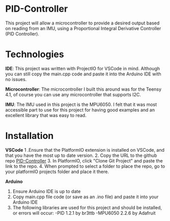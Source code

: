 # PID-Controller
This project will allow a microcontroller to provide a desired output based on reading from an IMU, using a Proportional Integral Derivative Controller (PID Controller).

# Technologies
**IDE**: This project was written with ProjectIO for VSCode in mind. Although you can still copy the main.cpp code and paste it into the Arduino IDE with no issues.

**Microcontroller**: The microcontroller I built this around was for the Teensy 4.1, of course you can use any microcontroller that supports I2C. 

**IMU**: The IMU used in this project is the MPU6050. I felt that it was most accessible part to use for this project for having good examples and an excellent library that was easy to read.

# Installation
**VSCode**
1 .Ensure that the PlatformIO extension is installed on VSCode, and that you have the most up to date version.
2. Copy the URL to the github repo [PID-Controller](https://github.com/Deehdee/PID-Controller/tree/main)
3. In PlatformIO, click "Clone Git Project" and paste the link to the repo.
4. When prompted to select a folder to place the repo, go to your platformIO projects folder and place it there.

**Arduino**
1. Ensure Arduino IDE is up to date
2. Copy main.cpp file code (or save as an .ino file) and paste it into your Arduino IDE
3. The following libraries are used for this project and should be installed, or errors will occur:
   -PID 1.2.1 by br3ttb
   -MPU6050 2.2.6 by Adafruit

